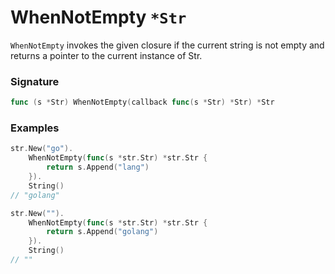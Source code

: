 # WhenNotEmpty `*Str`

`WhenNotEmpty` invokes the given closure if the current string is not empty and returns a pointer to the current instance of Str.

### Signature

```go
func (s *Str) WhenNotEmpty(callback func(s *Str) *Str) *Str
```

### Examples

```go
str.New("go").
	WhenNotEmpty(func(s *str.Str) *str.Str {
		return s.Append("lang")
	}).
	String()
// "golang"

str.New("").
	WhenNotEmpty(func(s *str.Str) *str.Str {
		return s.Append("golang")
	}).
	String()
// ""

```
